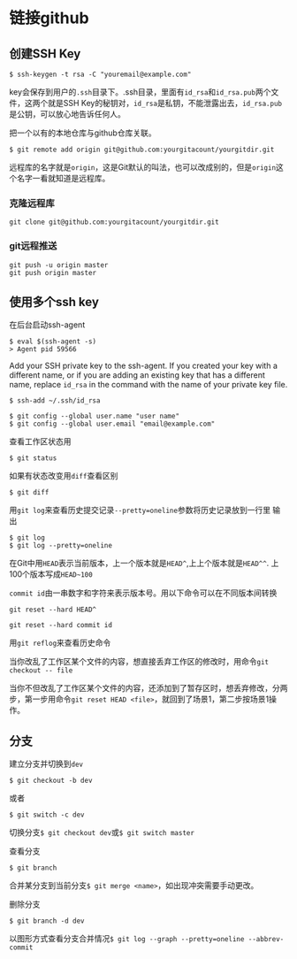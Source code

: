 # 链接github
## 创建SSH Key
```
$ ssh-keygen -t rsa -C "youremail@example.com"
```
key会保存到用户的`.ssh`目录下。.ssh目录，里面有`id_rsa`和`id_rsa.pub`两个文件，这两个就是SSH Key的秘钥对，`id_rsa`是私钥，不能泄露出去，`id_rsa.pub`是公钥，可以放心地告诉任何人。


把一个以有的本地仓库与github仓库关联。

```
$ git remote add origin git@github.com:yourgitacount/yourgitdir.git
```
远程库的名字就是`origin`，这是Git默认的叫法，也可以改成别的，但是`origin`这个名字一看就知道是远程库。

### 克隆远程库
```
git clone git@github.com:yourgitacount/yourgitdir.git
```

### git远程推送
```
git push -u origin master
git push origin master
```

## 使用多个ssh key
在后台启动ssh-agent
```
$ eval $(ssh-agent -s)
> Agent pid 59566
```
Add your SSH private key to the ssh-agent. If you created your key with a different name, or if you are adding an existing key that has a different name, replace `id_rsa` in the command with the name of your private key file.
```
$ ssh-add ~/.ssh/id_rsa
```

```
$ git config --global user.name "user name"
$ git config --global user.email "email@example.com"
```

查看工作区状态用
```
$ git status
```

如果有状态改变用`diff`查看区别
```
$ git diff
```

用`git log`来查看历史提交记录`--pretty=oneline`参数将历史记录放到一行里
输出
```
$ git log
$ git log --pretty=oneline
```

在Git中用`HEAD`表示当前版本，上一个版本就是`HEAD^`,上上个版本就是`HEAD^^`.
上100个版本写成`HEAD~100`

`commit id`由一串数字和字符来表示版本号。用以下命令可以在不同版本间转换
```
git reset --hard HEAD^
```

```
git reset --hard commit id
```

用`git reflog`来查看历史命令


当你改乱了工作区某个文件的内容，想直接丢弃工作区的修改时，用命令`git checkout -- file`

当你不但改乱了工作区某个文件的内容，还添加到了暂存区时，想丢弃修改，分两步，第一步用命令`git reset HEAD <file>`，就回到了场景1，第二步按场景1操作。

## 分支
建立分支并切换到`dev`
```
$ git checkout -b dev

```
或者
```
$ git switch -c dev
```

切换分支`$ git checkout dev`或`$ git switch master`

查看分支
```
$ git branch
```
合并某分支到当前分支`$ git merge <name>`，如出现冲突需要手动更改。

删除分支
```
$ git branch -d dev
```

以图形方式查看分支合并情况`$ git log --graph --pretty=oneline --abbrev-commit`
